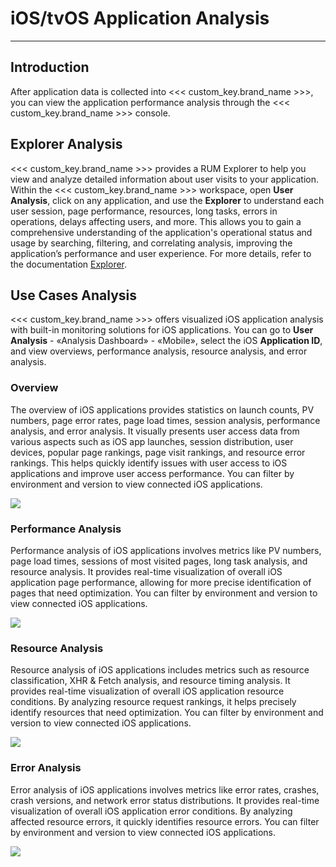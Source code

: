 # iOS/tvOS Application Analysis
---

## Introduction

After application data is collected into <<< custom_key.brand_name >>>, you can view the application performance analysis through the <<< custom_key.brand_name >>> console.

## Explorer Analysis

<<< custom_key.brand_name >>> provides a RUM Explorer to help you view and analyze detailed information about user visits to your application. Within the <<< custom_key.brand_name >>> workspace, open **User Analysis**, click on any application, and use the **Explorer** to understand each user session, page performance, resources, long tasks, errors in operations, delays affecting users, and more. This allows you to gain a comprehensive understanding of the application's operational status and usage by searching, filtering, and correlating analysis, improving the application’s performance and user experience. For more details, refer to the documentation [Explorer](../explorer/index.md).

## Use Cases Analysis

<<< custom_key.brand_name >>> offers visualized iOS application analysis with built-in monitoring solutions for iOS applications. You can go to **User Analysis** - «Analysis Dashboard» - «Mobile», select the iOS **Application ID**, and view overviews, performance analysis, resource analysis, and error analysis.

### Overview

The overview of iOS applications provides statistics on launch counts, PV numbers, page error rates, page load times, session analysis, performance analysis, and error analysis. It visually presents user access data from various aspects such as iOS app launches, session distribution, user devices, popular page rankings, page visit rankings, and resource error rankings. This helps quickly identify issues with user access to iOS applications and improve user access performance. You can filter by environment and version to view connected iOS applications.

![](../img/11.ios_overview.png)

### Performance Analysis

Performance analysis of iOS applications involves metrics like PV numbers, page load times, sessions of most visited pages, long task analysis, and resource analysis. It provides real-time visualization of overall iOS application page performance, allowing for more precise identification of pages that need optimization. You can filter by environment and version to view connected iOS applications.

![](../img/11.ios_performance.png)

### Resource Analysis

Resource analysis of iOS applications includes metrics such as resource classification, XHR & Fetch analysis, and resource timing analysis. It provides real-time visualization of overall iOS application resource conditions. By analyzing resource request rankings, it helps precisely identify resources that need optimization. You can filter by environment and version to view connected iOS applications.

![](../img/11.ios_resource.png)

### Error Analysis

Error analysis of iOS applications involves metrics like error rates, crashes, crash versions, and network error status distributions. It provides real-time visualization of overall iOS application error conditions. By analyzing affected resource errors, it quickly identifies resource errors. You can filter by environment and version to view connected iOS applications.

![](../img/11.ios_error.png)